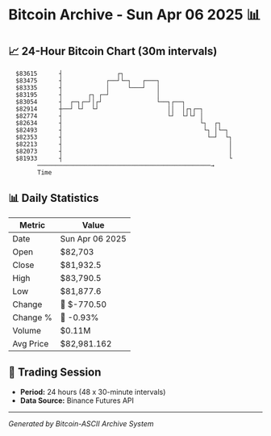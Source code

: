 # Bitcoin Archive - Sun Apr 06 2025 📊

## 📈 24-Hour Bitcoin Chart (30m intervals)

```
  $83615      ┤               ┌┐                               
  $83475      ┤            ┌──┘└─┐   ┌───┐                     
  $83335      ┤            │     └───┘   │                     
  $83195      ┤       ┌┐ ┌─┘             │                     
  $83054      ┤  ┌─┐┌─┘│┌┘               └──┐┌──┐              
  $82914      ┼──┘ └┘  └┘                   ││  │┌┐┌─┐         
  $82774      ┤                             └┘  └┘└┘ │         
  $82634      ┤                                      └┐  ┌┐    
  $82493      ┤                                       └┐ │└─┐  
  $82353      ┤                                        └─┘  └┐ 
  $82213      ┤                                              │ 
  $82073      ┤                                              │ 
  $81933      ┤                                              └ 
        ────────────────────────────────────────────────→
        Time
```

## 📊 Daily Statistics

| Metric | Value |
|--------|-------|
| Date | Sun Apr 06 2025 |
| Open | $82,703 |
| Close | $81,932.5 |
| High | $83,790.5 |
| Low | $81,877.6 |
| Change | 🔴 $-770.50 |
| Change % | 🔴 -0.93% |
| Volume | $0.11M |
| Avg Price | $82,981.162 |

## 📅 Trading Session

- **Period:** 24 hours (48 x 30-minute intervals)
- **Data Source:** Binance Futures API

---
*Generated by Bitcoin-ASCII Archive System*

